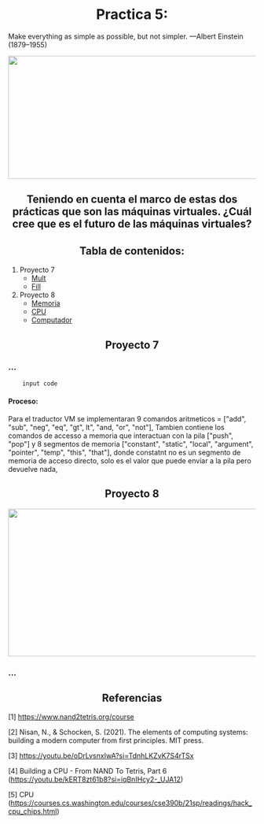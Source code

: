 <h1 align="center">Practica 5: </h1>

Make everything as simple as possible, but not simpler.
—Albert Einstein (1879–1955)


<p align="center"> <img src="https://arquitecturacomputadores-grupo6.github.io/CodeCraft/practica5/images/lenguajemaquina.PNG" width="700" height="250"/></p>

<h2 align="center">Teniendo en cuenta el marco de estas dos prácticas que son las máquinas virtuales. ¿Cuál cree que es el futuro de las máquinas virtuales? </h2>

<h2 align="center">Tabla de contenidos:</h2>
<p align="center"> 
  <ol>
    <li>
      <a>Proyecto 7</a>
      <ul>
        <li><a href="#mult">Mult</a></li>
        <li><a href="#fill">Fill</a></li>
      </ul>
    </li>
    <li>
      <a>Proyecto 8</a>
      <ul>
        <li><a href="#memoria">Memoria</a></li>
        <li><a href="#cpu">CPU</a></li>
        <li><a href="#computador">Computador</a></li>
      </ul>
    </li>
  </ol> 
  </p>
  
<h2 align="center">Proyecto 7</h2>

### ...
```ruby
    input code
```
#### Proceso: 

Para el traductor VM se implementaran 9 comandos aritmeticos = ["add", "sub", "neg", "eq", "gt", lt", "and, "or", "not"], Tambien contiene los comandos de accesso a memoria que interactuan con la pila  ["push", "pop"] y 8 segmentos de memoria ["constant", "static", "local", "argument", "pointer", "temp", "this", "that"], donde constatnt no es un segmento de memoria de acceso directo, solo es el valor que puede enviar a la pila pero devuelve nada, 

<h2 align="center">Proyecto 8</h2>

<p align="center"><img src="https://arquitecturacomputadores-grupo6.github.io/CodeCraft/practica5/images/pila.PNG" width="600" height="300" /></p> 

### ...

<h2 align="center"> Referencias</h2>

[1] https://www.nand2tetris.org/course

[2] Nisan, N., & Schocken, S. (2021). The elements of computing systems: building a modern computer from first principles. MIT press.

[3] https://youtu.be/oDrLvsnxIwA?si=TdnhLKZvK7S4rTSx

[4] Building a CPU - From NAND To Tetris, Part 6 (https://youtu.be/kERT8zt61b8?si=iqBnIHcy2-_UJA12)

[5] CPU (https://courses.cs.washington.edu/courses/cse390b/21sp/readings/hack_cpu_chips.html)
